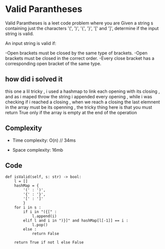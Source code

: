     
# Valid Parantheses

Valid Parantheses is a leet code problem where you are Given a string s containing just the characters '(', ')', '{', '}', '[' and ']', determine if the input string is valid.

An input string is valid if:

-Open brackets must be closed by the same type of brackets.
-Open brackets must be closed in the correct order.
-Every close bracket has a corresponding open bracket of the same type.

## how did i solved it
this one a lil tricky , i used a  hashmap to link each opening with its closing , and as i maped throw the string i appended every opening , while i was checking if i reached a closing , when we reach a closing the last elemnent in the array must be its openning , 
the tricky thing here is that you must return True only if the array is empty at the end of the operation

## Complexity
- Time complexity:
O(n) // 34ms

- Space complexity:
16mb

## Code
```
def isValid(self, s: str) -> bool:
    l = []
    hashMap = {
        '(' : ')',
        '{' : '}',
        '[' : ']'
        }
    for i in s : 
        if i in "({[" : 
            l.append(i)
        elif l and i in ")}]" and hashMap[l[-1]] == i : 
            l.pop()
        else : 
            return False
                
    return True if not l else False
```